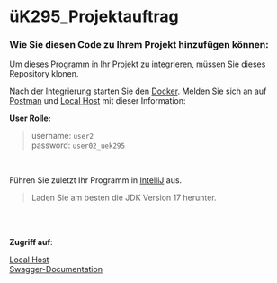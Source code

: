 # üK295_Projektauftrag
### Wie Sie diesen Code zu Ihrem Projekt hinzufügen können:
Um dieses Programm in Ihr Projekt zu integrieren, müssen Sie dieses Repository klonen.

Nach der Integrierung starten Sie den [Docker](https://www.docker.com/products/docker-desktop). Melden Sie sich an auf [Postman](https://www.postman.com/downloads/) und [Local Host](http://localhost:8080) mit dieser  Information:

**User Rolle:**
> username: `user2` <br>
> password: `user02_uek295` 
</br>

Führen Sie zuletzt Ihr Programm in [IntelliJ](https://jdk.java.net/17/) aus.
> Laden Sie am besten die JDK Version 17 herunter.
</br>
</br>

**Zugriff auf**:

[Local Host](http://localhost:8080/bookstore/reviews) 
</br>
[Swagger-Documentation](http://localhost:8080/swagger-ui/)


